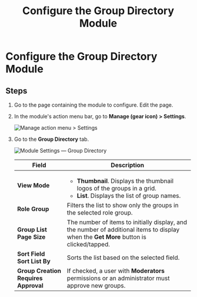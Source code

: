 ﻿---
uid: config-module-group-directory
topic: config-module-group-directory
locale: en
title: Configure the Group Directory Module
dnneditions: 
dnnversion: 09.02.00
parent-topic: module-group-directory
related-topics: configure-module-on-page-pb-all
---

# Configure the Group Directory Module

## Steps

1.  Go to the page containing the module to configure. Edit the page.
2.  In the module's action menu bar, go to **Manage (gear icon) \> Settings**.
    
      
    
    ![Manage action menu > Settings](/images/scr-actionmenu-manage-settings.png)
    
      
    
3.  Go to the **Group Directory** tab.
    
      
    
    ![Module Settings — Group Directory](/images/scr-modulesettings-GroupDirectory.png)
    
      
    
    |**Field**|**Description**|
    |---|---|
    |**View Mode**|<ul><li>**Thumbnail**. Displays the thumbnail logos of the groups in a grid.</li><li>**List**. Displays the list of group names.</li></ul>|
    |**Role Group**|Filters the list to show only the groups in the selected role group.|
    |**Group List Page Size**|The number of items to initially display, and the number of additional items to display when the **Get More** button is clicked/tapped.|
    |**Sort Field<br />Sort List By**|Sorts the list based on the selected field.|
    |**Group Creation Requires Approval**|If checked, a user with **Moderators** permissions or an administrator must approve new groups.|
